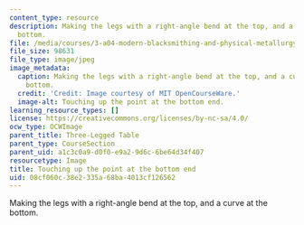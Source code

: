 ```yaml
---
content_type: resource
description: Making the legs with a right-angle bend at the top, and a curve at the
  bottom.
file: /media/courses/3-a04-modern-blacksmithing-and-physical-metallurgy-fall-2008/08cf060c38e2335a68ba4013cf126562_089.jpg
file_size: 98631
file_type: image/jpeg
image_metadata:
  caption: Making the legs with a right-angle bend at the top, and a curve at the
    bottom.
  credit: 'Credit: Image courtesy of MIT OpenCourseWare.'
  image-alt: Touching up the point at the bottom end.
learning_resource_types: []
license: https://creativecommons.org/licenses/by-nc-sa/4.0/
ocw_type: OCWImage
parent_title: Three-Legged Table
parent_type: CourseSection
parent_uid: a1c3c0a9-d0f0-e9a2-9d6c-6be64d34f407
resourcetype: Image
title: Touching up the point at the bottom end
uid: 08cf060c-38e2-335a-68ba-4013cf126562
---
```

Making the legs with a right-angle bend at the top, and a curve at the bottom.